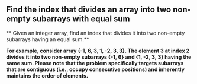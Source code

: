 ## Find the index that divides an array into two non-empty subarrays with equal sum ##

** Given an integer array, find an index that divides it into two non-empty subarrays having an equal sum.**

**For example, consider array {-1, 6, 3, 1, -2, 3, 3}. The element 3 at index 2 divides it into two non-empty subarrays {-1, 6} and {1, -2, 3, 3} having the same sum. 
Please note that the problem specifically targets subarrays that are contiguous (i.e., occupy consecutive positions) and inherently maintains the order of elements.**
